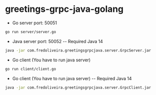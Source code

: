 # greetings-grpc-java-golang

- Go server port: 50051
``` bash
go run server/server.go
```

- Java server port: 50052
-- Required Java 14
``` bash
java -jar com.fredoliveira.greetingsgrpcjava.server.GrpcServer.jar
```


- Go client (You have to run java server)
``` bash
go run client/client.go 
```

- Go client (You have to run java server)
-- Required Java 14
``` bash
java -jar com.fredoliveira.greetingsgrpcjava.server.GrpcClient.jar
```